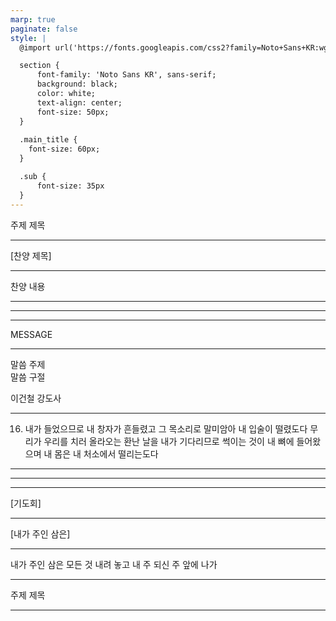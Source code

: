 ```yaml
---
marp: true
paginate: false
style: |
  @import url('https://fonts.googleapis.com/css2?family=Noto+Sans+KR:wght@400;700&display=swap');

  section {    
      font-family: 'Noto Sans KR', sans-serif;
      background: black;
      color: white;
      text-align: center;
      font-size: 50px;
  }
  
  .main_title {
    font-size: 60px;
  }

  .sub {
      font-size: 35px
  }
---
```


주제 제목

---

[찬양 제목]

---

찬양 내용

---

---


---

MESSAGE

---

<div class="main_title">
  말씀 주제
</div>

<span class='sub'>
말씀 구절 

이건철 강도사
</span>

---

16. 내가 들었으므로 내 창자가 흔들렸고 
그 목소리로 말미암아 내 입술이 떨렸도다 
무리가 우리를 치러 올라오는 환난 날을 
내가 기다리므로 썩이는 것이 내 뼈에 들어왔으며 
내 몸은 내 처소에서 떨리는도다 

---

---

---

[기도회]

---

[내가 주인 삼은]

---

내가 주인 삼은 모든 것 내려 놓고
내 주 되신 주 앞에 나가


---

주제 제목

---
